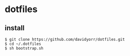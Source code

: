 dotfiles
========

install
-------

    $ git clone https://github.com/davidyorr/dotfiles.git
    $ cd ~/.dotfiles
    $ sh bootstrap.sh
